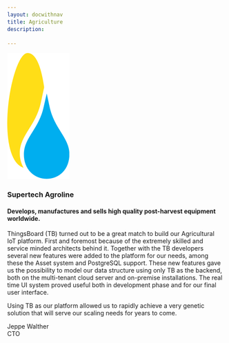 ```yaml
---
layout: docwithnav
title: Agriculture
description: 

---
```


<div class="customer-block">
    <a href="http://agrolog.io">
        <div id="x-telia" class="customer-logo">
            <img width="" src="/images/customers/agrolog.svg" alt="SuperTech Agroline">
        </div>
    </a>
    <div class="customer-content">
        <h3>
            Supertech Agroline
        </h3>
        <h4>
            Develops, manufactures and sells high quality post-harvest equipment worldwide.
        </h4>     
        <p>
        ThingsBoard (TB) turned out to be a great match to build our Agricultural IoT platform. 
        First and foremost because of the extremely skilled and service minded architects behind it. 
        Together with the TB developers several new features were added to the platform for our needs, 
        among these the Asset system and PostgreSQL support. 
        These new features gave us the possibility to model our data structure using only TB as the backend, both on the multi-tenant cloud server and on-premise installations.
        The real time UI system proved useful both in development phase and for our final user interface. 
        </p>
        <p>
        Using TB as our platform allowed us to rapidly achieve a very genetic solution that will serve our scaling needs for years to come. 
        </p>
        <div class="person-logo-container">
            <div class="person-title">
                Jeppe Walther<br/>CTO
            </div>
        </div>
    </div>
</div>

